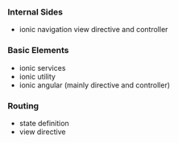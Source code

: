 ### Internal Sides

- ionic navigation view directive and controller


### Basic Elements

- ionic services
- ionic utility
- ionic angular (mainly directive and controller)

### Routing

-  state definition
-  view directive
